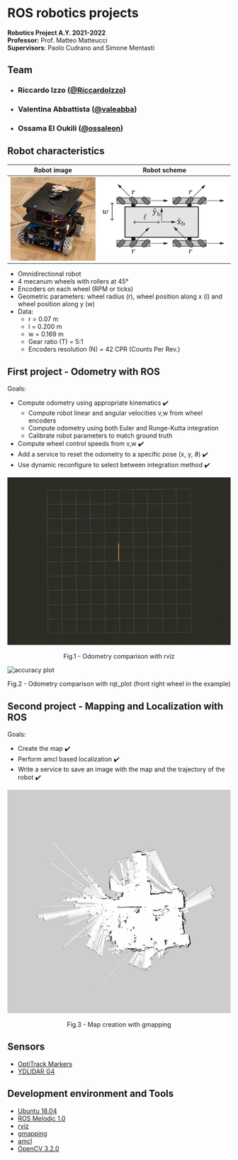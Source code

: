 # ROS robotics projects
**Robotics Project A.Y. 2021-2022**  
**Professor:** Prof. Matteo Matteucci  
**Supervisors**: Paolo Cudrano and Simone Mentasti

## Team

- ###     Riccardo Izzo ([@RiccardoIzzo](https://github.com/RiccardoIzzo))
- ###     Valentina Abbattista ([@valeabba](https://github.com/valeabba))
- ###     Ossama El Oukili  ([@ossaleon](https://github.com/ossaleon))

## Robot characteristics
Robot image             |  Robot scheme
:-------------------------:|:-------------------------:
![](assets/robot.png)  |  ![](assets/omni_robot.png)
* Omnidirectional robot
* 4 mecanum wheels with rollers at 45°
* Encoders on each wheel (RPM or ticks)
* Geometric parameters: wheel radius (r), wheel position along x (l) and wheel position along y (w)
* Data:
  - r = 0.07 m
  - l = 0.200 m
  - w = 0.169 m
  - Gear ratio (T) = 5:1
  - Encoders resolution (N) = 42 CPR (Counts Per Rev.)

## First project - Odometry with ROS
Goals:  
  * Compute odometry using appropriate kinematics ✔️
    - Compute robot linear and angular velocities v,w from wheel encoders
    - Compute odometry using both Euler and Runge-Kutta integration
    - Calibrate robot parameters to match ground truth
  * Compute wheel control speeds from v,w ✔️
  * Add a service to reset the odometry to a specific pose (x, y, ϑ) ✔️ 
  * Use dynamic reconfigure to select between integration method ✔️

![rviz plot](assets/rviz_plot.gif "rviz plot")

<p align = "center">
Fig.1 - Odometry comparison with rviz
</p>

![accuracy plot](assets/accuracy_plot.gif "accuracy plot")
<p align = "center">
Fig.2 - Odometry comparison with rqt_plot (front right wheel in the example)
</p>

## Second project - Mapping and Localization with ROS
Goals:  
  * Create the map ✔️
  * Perform amcl based localization ✔️
  * Write a service to save an image with the map and the trajectory of the robot ✔️  

![map](assets/map.jpg "map")
<p align = "center">
Fig.3 - Map creation with gmapping
</p>

## Sensors
  - [OptiTrack Markers](https://optitrack.com/applications/robotics/)
  - [YDLIDAR G4](https://www.ydlidar.com/products/view/3.html)

## Development environment and Tools
  - [Ubuntu 18.04](https://releases.ubuntu.com/18.04/)
  - [ROS Melodic 1.0](http://wiki.ros.org/melodic)
  - [rviz](https://wiki.ros.org/rviz)
  - [gmapping](https://wiki.ros.org/gmapping)
  - [amcl](https://wiki.ros.org/amcl)
  - [OpenCV 3.2.0](https://opencv.org/opencv-3-2/)
